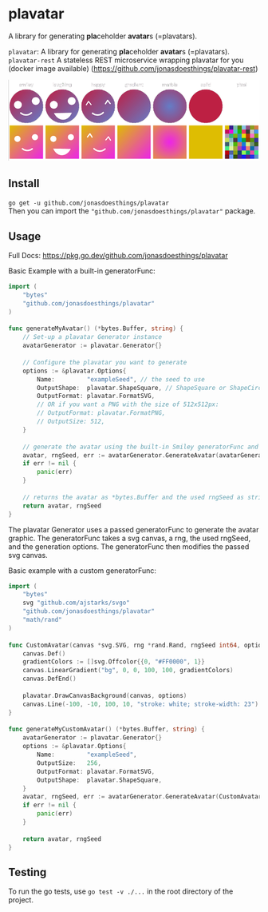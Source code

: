 # plavatar
A library for generating **pla**ceholder **avatar**s (=plavatars).

`plavatar`: A library for generating **pla**ceholder **avatar**s (=plavatars).  
`plavatar-rest` A stateless REST microservice wrapping plavatar for you (docker image available) (https://github.com/jonasdoesthings/plavatar-rest)

![docs/assets/readme-demo.png](docs/assets/readme-demo.png)

## Install
`go get -u github.com/jonasdoesthings/plavatar`  
Then you can import the `"github.com/jonasdoesthings/plavatar"` package.

## Usage
Full Docs: https://pkg.go.dev/github.com/jonasdoesthings/plavatar

Basic Example with a built-in generatorFunc:
```go
import (
    "bytes"
    "github.com/jonasdoesthings/plavatar"
)

func generateMyAvatar() (*bytes.Buffer, string) {
    // Set-up a plavatar Generator instance
    avatarGenerator := plavatar.Generator{}
    
    // Configure the plavatar you want to generate 
    options := &plavatar.Options{
        Name:         "exampleSeed", // the seed to use
        OutputShape:  plavatar.ShapeSquare, // ShapeSquare or ShapeCircle
        OutputFormat: plavatar.FormatSVG,
        // OR if you want a PNG with the size of 512x512px:
        // OutputFormat: plavatar.FormatPNG,
        // OutputSize: 512,
    }
    
    // generate the avatar using the built-in Smiley generatorFunc and pass the options from above
    avatar, rngSeed, err := avatarGenerator.GenerateAvatar(avatarGenerator.Smiley, options)
    if err != nil {
        panic(err)
    }

    // returns the avatar as *bytes.Buffer and the used rngSeed as string
    return avatar, rngSeed
}
```

The plavatar Generator uses a passed generatorFunc to generate the avatar graphic.
The generatorFunc takes a svg canvas, a rng, the used rngSeed, and the generation options.
The generatorFunc then modifies the passed svg canvas.

Basic example with a custom generatorFunc:
```go
import (
    "bytes"
    svg "github.com/ajstarks/svgo"
    "github.com/jonasdoesthings/plavatar"
    "math/rand"
)

func CustomAvatar(canvas *svg.SVG, rng *rand.Rand, rngSeed int64, options *plavatar.Options) {
    canvas.Def()
    gradientColors := []svg.Offcolor{{0, "#FF0000", 1}}
    canvas.LinearGradient("bg", 0, 0, 100, 100, gradientColors)
    canvas.DefEnd()

    plavatar.DrawCanvasBackground(canvas, options)
    canvas.Line(-100, -10, 100, 10, "stroke: white; stroke-width: 23")
}

func generateMyCustomAvatar() (*bytes.Buffer, string) {
    avatarGenerator := plavatar.Generator{}
    options := &plavatar.Options{
        Name:         "exampleSeed",
        OutputSize:   256,
        OutputFormat: plavatar.FormatSVG,
        OutputShape:  plavatar.ShapeSquare,
    }
    avatar, rngSeed, err := avatarGenerator.GenerateAvatar(CustomAvatar, options)
    if err != nil {
        panic(err)
    }

    return avatar, rngSeed
}
```

## Testing
To run the go tests, use `go test -v ./...` in the root directory of the project.
